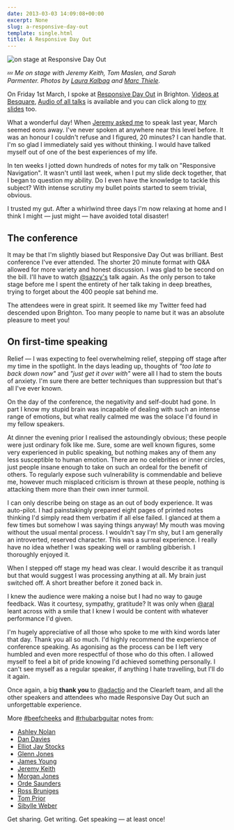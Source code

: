 ```yaml
---
date: 2013-03-03 14:09:08+00:00
excerpt: None
slug: a-responsive-day-out
template: single.html
title: A Responsive Day Out
---
```



![on stage at Responsive Day Out](/images/2013/03/me-at-responsive-day-out.jpg)


💤 _Me on stage with Jeremy Keith, Tom Maslen, and Sarah Parmenter. Photos by [Laura Kalbag](http://www.flickr.com/photos/laurakalbag/8522038116/) and [Marc Thiele](http://www.flickr.com/photos/marcthiele/8519278036/)._

On Friday 1st March, I spoke at [Responsive Day Out](http://responsiveconf.com/) in Brighton. [Videos at Besquare](http://www.besquare.me/conferences/responsive-day-out/), [Audio of all talks](http://adactio.com/journal/6091/) is available and you can click along to [my slides](https://speakerdeck.com/dbushell/responsive-navigation) too.

What a wonderful day! When [Jeremy asked me](/2012/12/07/responsive-day-out/) to speak last year, March seemed eons away. I've never spoken at anywhere near this level before. It was an honour I couldn't refuse and I figured, 20 minutes? I can handle that. I'm so glad I immediately said yes without thinking. I would have talked myself out of one of the best experiences of my life.

In ten weeks I jotted down hundreds of notes for my talk on "Responsive Navigation". It wasn't until last week, when I put my slide deck together, that I began to question my ability. Do I even have the knowledge to tackle this subject? With intense scrutiny my bullet points started to seem trivial, obvious.

I trusted my gut. After a whirlwind three days I'm now relaxing at home and I think I might — just might — have avoided total disaster!


## The conference


It may be that I'm slightly biased but Responsive Day Out was brilliant. Best conference I've ever attended. The shorter 20 minute format with Q&A allowed for more variety and honest discussion. I was glad to be second on the bill. I'll have to watch [@sazzy's](https://twitter.com/sazzy) talk again. As the only person to take stage before me I spent the entirety of her talk taking in deep breathes, trying to forget about the 400 people sat behind me.

The attendees were in great spirit. It seemed like my Twitter feed had descended upon Brighton. Too many people to name but it was an absolute pleasure to meet you!


## On first-time speaking


Relief — I was expecting to feel overwhelming relief, stepping off stage after my time in the spotlight. In the days leading up, thoughts of _"too late to back down now"_ and _"just get it over with"_ were all I had to stem the bouts of anxiety. I'm sure there are better techniques than suppression but that's all I've ever known.

On the day of the conference, the negativity and self-doubt had gone. In part I know my stupid brain was incapable of dealing with such an intense range of emotions, but what really calmed me was the solace I'd found in my fellow speakers.

At dinner the evening prior I realised the astoundingly obvious; these people were just ordinary folk like me. Sure, some are well known figures, some very experienced in public speaking, but nothing makes any of them any less susceptible to human emotion. There are no celebrities or inner circles, just people insane enough to take on such an ordeal for the benefit of others. To regularly expose such vulnerability is commendable and believe me, however much misplaced criticism is thrown at these people, nothing is attacking them more than their own inner turmoil.

I can only describe being on stage as an out of body experience. It was auto-pilot. I had painstakingly prepared eight pages of printed notes thinking I'd simply read them verbatim if all else failed. I glanced at them a few times but somehow I was saying things anyway! My mouth was moving without the usual mental process. I wouldn't say I'm shy, but I am generally an introverted, reserved character. This was a surreal experience. I really have no idea whether I was speaking well or rambling gibberish. I thoroughly enjoyed it.

When I stepped off stage my head was clear. I would describe it as tranquil but that would suggest I was processing anything at all. My brain just switched off. A short breather before it zoned back in.

I knew the audience were making a noise but I had no way to gauge feedback. Was it courtesy, sympathy, gratitude? It was only when [@aral](https://twitter.com/aral) leant across with a smile that I knew I would be content with whatever performance I'd given.

I'm hugely appreciative of all those who spoke to me with kind words later that day. Thank you all so much. I'd highly recommend the experience of conference speaking. As agonising as the process can be I left very humbled and even more respectful of those who do this often. I allowed myself to feel a bit of pride knowing I'd achieved something personally. I can't see myself as a regular speaker, if anything I hate travelling, but I'll do it again.

Once again, a big **thank you** to [@adactio](https://twitter.com/adactio) and the Clearleft team, and all the other speakers and attendees who made Responsive Day Out such an unforgettable experience.

More [#beefcheeks](https://twitter.com/search?q=%23beefcheeks) and [#rhubarbguitar](https://twitter.com/search?q=%23rhubarbguitar) notes from:

* [Ashley Nolan](http://www.dragongraphics.co.uk/blog/responsively-winging-it-together)
* [Dan Davies](http://www.dan-davies.co.uk/beefcheeks-in-brighton)
* [Elliot Jay Stocks](http://elliotjaystocks.com/blog/responsive-web-design-the-war-has-not-yet-been-won/)
* [Glenn Jones](http://glennjones.net/2013/03/response-day-out-conference/)
* [James Young](http://www.welcomebrand.co.uk/thoughts/responsive-day-out-we-still-dont-know-what-were-doing/)
* [Jeremy Keith](http://adactio.com/journal/6078/)
* [Morgan Jones](http://phunkyvenom.co.uk/phunky-says/2/3/2013/responsive-conf-brighton)
* [Orde Saunders](http://decadecity.net/blog/2013/03/01/)
* [Ross Bruniges](http://www.thecssdiv.co.uk/2013/03/on-responsive-design/)
* [Tom Prior](http://www.thebestisyettocome.co.uk/responsive-day-out-2013/)
* [Sibylle Weber](http://sibylleweber.com/2013/03/responsive-day-out-2013/)

Get sharing. Get writing. Get speaking — at least once!

